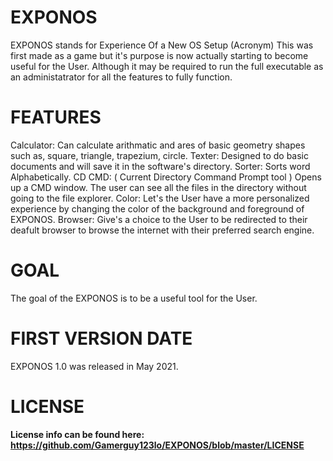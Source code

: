 # EXPONOS

EXPONOS stands for Experience Of a New OS Setup (Acronym)
This was first made as a game but it's purpose is now actually starting to become useful for the User.
Although it may be required to run the full executable as an administatrator for all the features to fully function.

# FEATURES

Calculator: Can calculate arithmatic and ares of basic geometry shapes such as, square, triangle, trapezium, circle.
Texter: Designed to do basic documents and will save it in the software's directory.
Sorter: Sorts word Alphabetically.
CD CMD: ( Current Directory Command Prompt tool ) Opens up a CMD window. The user can see all the files in the directory without going to the file explorer.
Color: Let's the User have a more personalized experience by changing the color of the background and foreground of EXPONOS.
Browser: Give's a choice to the User to be redirected to their deafult browser to browse the internet with their preferred search engine.

# GOAL

The goal of the EXPONOS is to be a useful tool for the User.

# FIRST VERSION DATE

EXPONOS 1.0 was released in May 2021.

# LICENSE

**License info can be found here: https://github.com/Gamerguy123lo/EXPONOS/blob/master/LICENSE**
